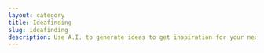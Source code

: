 ```yaml
---
layout: category
title: Ideafinding
slug: ideafinding
description: Use A.I. to generate ideas to get inspiration for your next move (project)
---
```


